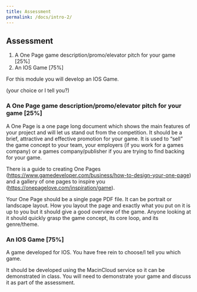 ```yaml
---
title: Assessment
permalink: /docs/intro-2/
---
```


## Assessment

1. A One Page game description/promo/elevator pitch for your game [25%]
2. An IOS Game [75%]


For this module you will develop an IOS Game.  

(your choice or I tell you?)

### A One Page game description/promo/elevator pitch for your game [25%]

A One Page is a one page long document which shows the main features of your project and will let us stand out from the competition. It should be a brief, attractive and effective promotion for your game. It is used to “sell” the game concept to your team, your employers (if you work for a games company) or a games company/publisher if you are trying to find backing for your game.

There is a guide to creating One Pages (https://www.gamedeveloper.com/business/how-to-design-your-one-page) and a gallery of one pages to inspire you (https://onepagelove.com/inspiration/game).

Your One Page should be a single page PDF file. It can be portrait or landscape layout. How you layout the page and exactly what you put on it is up to you but it should give a good overview of the game. Anyone looking at it should quickly grasp the game concept, its core loop, and its genre/theme.

### An IOS Game [75%]

A game developed for IOS. You have free rein to choose/I tell you which game.  

It should be developed using the MacinCloud service so it can be demonstrated in class. You will need to demonstrate your game and discuss it as part of the assessment.  

